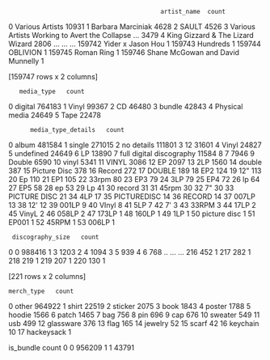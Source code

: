                                               artist_name  count
0                                         Various Artists  10931
1                                       Barbara Marciniak   4628
2                                                   SAULT   4526
3       Various Artists Working to Avert the Collapse ...   3479
4                        King Gizzard & The Lizard Wizard   2806
...                                                   ...    ...
159742                                  Yider x Jason Hou      1
159743                                           Hundreds      1
159744                                           OBLIVION      1
159745                                         Roman Ring      1
159746                   Shane McGowan and David Munnelly      1

[159747 rows x 2 columns]

       media_type   count
0         digital  764183
1           Vinyl   99367
2              CD   46480
3          bundle   42843
4  Physical media   24649
5            Tape   22478

          media_type_details   count
0                      album  481584
1                     single  271015
2                 no details  111801
3                         12   31601
4                      Vinyl   24827
5                  undefined   24649
6                         LP   13890
7   full digital discography   11584
8                          7    7946
9                     Double    6590
10                     vinyl    5341
11                     VINYL    3086
12                        EP    2097
13                       2LP    1560
14                    double     387
15              Picture Disc     378
16                    Record     272
17                    DOUBLE     189
18                       EP2     124
19                       12"     113
20                        Ep     110
21                       EP1     105
22                     33rpm      80
23                       EP3      79
24                       3LP      79
25                       EP4      72
26                        lp      64
27                       EP5      58
28                        ep      53
29                        Lp      41
30                    record      31
31                     45rpm      30
32                        7"      30
33              PICTURE DISC      21
34                       4LP      17
35               PICTUREDISC      14
36                    RECORD      14
37                     007LP      13
38                       12'      12
39                     001LP       9
40                     VInyl       8
41                       5LP       7
42                        7'       3
43                     33RPM       3
44                      17LP       2
45                     VinyL       2
46                     058LP       2
47                     173LP       1
48                     160LP       1
49                       1LP       1
50              picture disc       1
51                     EP001       1
52                     45RPM       1
53                     006LP       1

     discography_size   count
0                   0  988416
1                   3    1203
2                   4    1094
3                   5     939
4                   6     768
..                ...     ...
216               452       1
217               282       1
218               219       1
219               207       1
220               130       1

[221 rows x 2 columns]

    merch_type   count
0        other  964922
1        shirt   22519
2      sticker    2075
3         book    1843
4       poster    1788
5       hoodie    1566
6        patch    1465
7          bag     756
8          pin     696
9          cap     676
10     sweater     549
11         usb     499
12   glassware     376
13        flag     165
14     jewelry      52
15       scarf      42
16    keychain      10
17  hackeysack       1

   is_bundle   count
0          0  956209
1          1   43791

